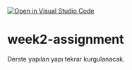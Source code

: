 [![Open in Visual Studio Code](https://classroom.github.com/assets/open-in-vscode-f059dc9a6f8d3a56e377f745f24479a46679e63a5d9fe6f495e02850cd0d8118.svg)](https://classroom.github.com/online_ide?assignment_repo_id=6932519&assignment_repo_type=AssignmentRepo)
# week2-assignment
Derste yapılan yapı tekrar kurgulanacak.
